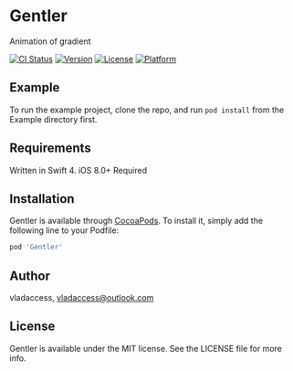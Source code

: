 # Gentler
Animation of gradient

[![CI Status](https://img.shields.io/travis/vladaccess/Gentler.svg?style=flat)](https://travis-ci.org/vladaccess/Gentler)
[![Version](https://img.shields.io/cocoapods/v/Gentler.svg?style=flat)](https://cocoapods.org/pods/Gentler)
[![License](https://img.shields.io/cocoapods/l/Gentler.svg?style=flat)](https://cocoapods.org/pods/Gentler)
[![Platform](https://img.shields.io/cocoapods/p/Gentler.svg?style=flat)](https://cocoapods.org/pods/Gentler)

## Example

To run the example project, clone the repo, and run `pod install` from the Example directory first.

## Requirements
Written in Swift 4. iOS 8.0+ Required

## Installation

Gentler is available through [CocoaPods](https://cocoapods.org). To install
it, simply add the following line to your Podfile:

```ruby
pod 'Gentler'
```

## Author

vladaccess, vladaccess@outlook.com

## License

Gentler is available under the MIT license. See the LICENSE file for more info.
